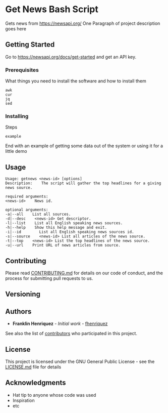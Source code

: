 # Get News Bash Script
Gets news from https://newsapi.org/ 
One Paragraph of project description goes here

## Getting Started
Go to https://newsapi.org/docs/get-started and get an API key. 

### Prerequisites

What things you need to install the software and how to install them

```
awk
cur
jq
sed
```

### Installing

Steps

```
example
```


End with an example of getting some data out of the system or using it for a little demo

## Usage
```
Usage: getnews <news-id> [options]
Description:    The script will gather the top headlines for a giving news source.

required arguments:
<news-id>    News id.

optional arguments:
-a|--all    List all sources.
-d|--desc    <news-id> Get descriptor.
-l|--list    List all English speaking news sources.
-h|--help    Show this help message and exit.
-i|--id        List all English speaking news sources id.
-s|--source    <news-id> List all articles of the news source.
-t|--top    <news-id> List the top headlines of the news source.
-u|--url    Print URL of news articles from source.
``` 

## Contributing

Please read [CONTRIBUTING.md](https://gist.github.com/PurpleBooth/b24679402957c63ec426) for details on our code of conduct, and the process for submitting pull requests to us.

## Versioning


## Authors

* **Franklin Henriquez** - *Initial work* - [fhenriquez](https://github.com/fhenriquez)

See also the list of [contributors](https://github.com/your/project/contributors) who participated in this project.

## License

This project is licensed under the GNU General Public License - see the [LICENSE.md](LICENSE.md) file for details

## Acknowledgments

* Hat tip to anyone whose code was used
* Inspiration
* etc

